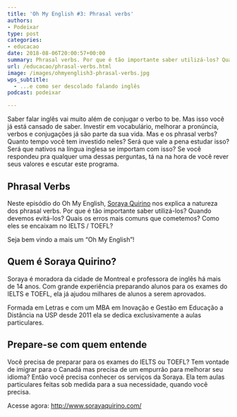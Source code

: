 ```yaml
---
title: 'Oh My English #3: Phrasal verbs'
authors:
- Podeixar
type: post
categories:
- educacao
date: 2018-08-06T20:00:57+00:00
summary: Phrasal verbs. Por que é tão importante saber utilizá-los? Quando evitá-los? Os erros mais comuns e como eles se encaixam no IELTS / TOEFL.
url: /educacao/phrasal-verbs.html
image: /images/ohmyenglish3-phrasal-verbs.jpg
wps_subtitle:
  - ...e como ser descolado falando inglês
podcast: podeixar

---
```

Saber falar inglês vai muito além de conjugar o verbo to be. Mas isso você já está cansado de saber. Investir em vocabulário, melhorar a pronúncia, verbos e conjugações já são parte da sua vida. Mas e os phrasal verbs? Quanto tempo você tem investido neles? Será que vale a pena estudar isso? Será que nativos na língua inglesa se importam com isso? Se você respondeu pra qualquer uma dessas perguntas, tá na na hora de você rever seus valores e escutar este programa.

## Phrasal Verbs

Neste episódio do Oh My English, [Soraya Quirino][1] nos explica a natureza dos phrasal verbs. Por que é tão importante saber utilizá-los? Quando devemos evitá-los? Quais os erros mais comuns que cometemos? Como eles se encaixam no IELTS / TOEFL?

Seja bem vindo a mais um &#8220;Oh My English&#8221;!



## Quem é Soraya Quirino?

Soraya é moradora da cidade de Montreal e professora de inglês há mais de 14 anos. Com grande experiência preparando alunos para os exames do IELTS e TOEFL, ela já ajudou milhares de alunos a serem aprovados.​

Formada em Letras e com um MBA em Inovação e Gestão em Educação a Distância na USP desde 2011 ela se dedica exclusivamente a aulas particulares.

## Prepare-se com quem entende​

Você precisa de preparar para os exames do IELTS ou TOEFL? Tem vontade de imigrar para o Canadá mas precisa de um empurrão para melhorar seu idioma? Então você precisa conhecer os serviços da Soraya. Ela tem aulas particulares feitas sob medida para a sua necessidade, quando você precisa.

Acesse agora: <http://www.sorayaquirino.com/>

 [1]: /sorayaquirino